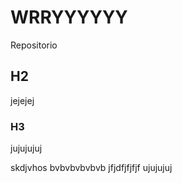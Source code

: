 # WRRYYYYYY
Repositorio

## H2
jejejej

### H3
jujujujuj

skdjvhos
bvbvbvbvbvb
jfjdfjfjfjf
ujujujuj
